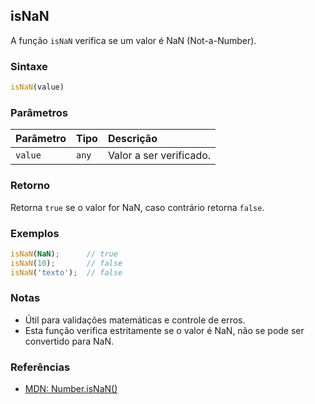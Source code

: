 ## isNaN

A função `isNaN` verifica se um valor é NaN (Not-a-Number).

### Sintaxe

```typescript
isNaN(value)
```

### Parâmetros

| Parâmetro | Tipo  | Descrição                      |
| :---------| :-----| :------------------------------|
| `value`   | `any` | Valor a ser verificado.         |

### Retorno

Retorna `true` se o valor for NaN, caso contrário retorna `false`.

### Exemplos

```typescript
isNaN(NaN);      // true
isNaN(10);       // false
isNaN('texto');  // false
```

### Notas

- Útil para validações matemáticas e controle de erros.
- Esta função verifica estritamente se o valor é NaN, não se pode ser convertido para NaN.

### Referências
- [MDN: Number.isNaN()](https://developer.mozilla.org/pt-BR/docs/Web/JavaScript/Reference/Global_Objects/Number/isNaN)